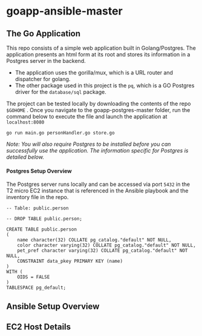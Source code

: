 # goapp-ansible-master

## The Go Application

This repo consists of a simple web application built in Golang/Postgres. The application presents an html form at its root and stores its information in a Postgres server in the backend.

 - The application uses the gorilla/mux, which is a URL router and
   dispatcher for golang.
  -  The other package used in this project is the
   `pq`, which is a GO Postgres driver for the `database/sql` package.

The project can be tested locally by downloading the contents of the repo `$GOHOME` . Once you navigate to the goapp-postgres-master folder, run the command below to execute the file and launch the application at `localhost:8080`

    go run main.go personHandler.go store.go

*Note: You will also require Postgres to be installed before you can successfully use the application. The information specific for Postgres is detailed below.*

#### Postgres Setup Overview

The Postgres server runs locally and can be accessed via port `5432` in the T2 micro EC2 instance that is referenced in the Ansible playbook and the inventory file in the repo. 

    -- Table: public.person
    
    -- DROP TABLE public.person;
    
    CREATE TABLE public.person
    (
        name character(32) COLLATE pg_catalog."default" NOT NULL,
        color character varying(32) COLLATE pg_catalog."default" NOT NULL,
        pet_pref character varying(32) COLLATE pg_catalog."default" NOT NULL,
        CONSTRAINT data_pkey PRIMARY KEY (name)
    )
    WITH (
        OIDS = FALSE
    )
    TABLESPACE pg_default;

## Ansible Setup Overview

## EC2 Host Details
